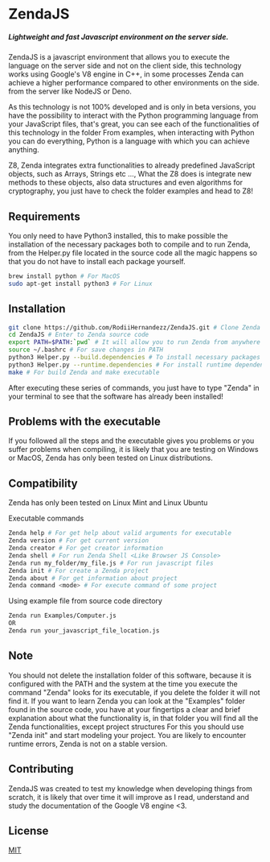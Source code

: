 # ZendaJS
##### Lightweight and fast Javascript environment on the server side.
ZendaJS is a javascript environment that allows you to execute the language on the server side and not on the client side, this technology works using Google's V8 engine in C++, in some processes Zenda can achieve a higher performance compared to other environments on the side. from the server like NodeJS or Deno.

As this technology is not 100% developed and is only in beta versions, you have the possibility to interact with the Python programming language from your JavaScript files, that's great, you can see each of the functionalities of this technology in the folder From examples, when interacting with Python you can do everything, Python is a language with which you can achieve anything.

Z8, Zenda integrates extra functionalities to already predefined JavaScript objects, such as Arrays, Strings etc ..., What the Z8 does is integrate new methods to these objects, also data structures and even algorithms for cryptography, you just have to check the folder examples and head to Z8!

## Requirements
You only need to have Python3 installed, this to make possible the installation of the necessary packages both to compile and to run Zenda, from the Helper.py file located in the source code all the magic happens so that you do not have to install each package yourself.

```bash
brew install python # For MacOS
sudo apt-get install python3 # For Linux
```

## Installation

```bash
git clone https://github.com/RodiiHernandezz/ZendaJS.git # Clone Zenda repo
cd ZendaJS # Enter to Zenda source code
export PATH=$PATH:`pwd` # It will allow you to run Zenda from anywhere in your file branch.
source ~/.bashrc # For save changes in PATH
python3 Helper.py --build.dependencies # To install necessary packages for build
python3 Helper.py --runtime.dependencies # For install runtime dependencies
make # For build Zenda and make executable
```
After executing these series of commands, you just have to type "Zenda" in your terminal to see that the software has already been installed!

## Problems with the executable
If you followed all the steps and the executable gives you problems or you suffer problems when compiling, it is likely that you are testing on Windows or MacOS, Zenda has only been tested on Linux distributions.

## Compatibility
Zenda has only been tested on Linux Mint and Linux Ubuntu

Executable commands
```bash
Zenda help # For get help about valid arguments for executable
Zenda version # For get current version
Zenda creator # For get creator information
Zenda shell # For run Zenda Shell <Like Browser JS Console>
Zenda run my_folder/my_file.js # For run javascript files
Zenda init # For create a Zenda project
Zenda about # For get information about project
Zenda command <mode> # For execute command of some project
```
Using example file from source code directory
```bash
Zenda run Examples/Computer.js
OR
Zenda run your_javascript_file_location.js
```
## Note
You should not delete the installation folder of this software, because it is configured with the PATH and the system at the time you execute the command "Zenda" looks for its executable, if you delete the folder it will not find it.
If you want to learn Zenda you can look at the "Examples" folder found in the source code, you have at your fingertips a clear and brief explanation about what the functionality is, in that folder you will find all the Zenda functionalities, except project structures For this you should use "Zenda init" and start modeling your project.
You are likely to encounter runtime errors, Zenda is not on a stable version.

## Contributing
ZendaJS was created to test my knowledge when developing things from scratch, it is likely that over time it will improve as I read, understand and study the documentation of the Google V8 engine <3.

## License
[MIT](https://choosealicense.com/licenses/mit/)
